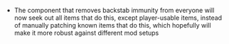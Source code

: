 - The component that removes backstab immunity from everyone will now seek out all items that do this, except player-usable items, instead of manually patching known items that do this, which hopefully will make it more robust against different mod setups
